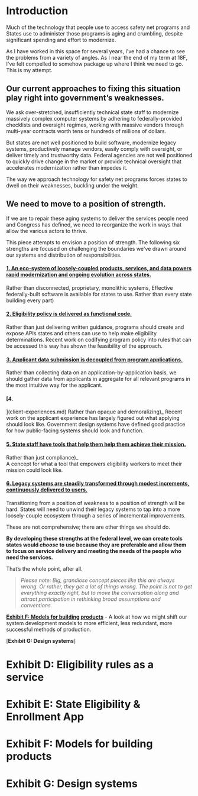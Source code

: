 # Introduction

Much of the technology that people use to access safety net programs and States use to administer those programs is aging and crumbling, despite significant spending and effort to modernize.

As I have worked in this space for several years, I've had a chance to see the problems from a variety of angles. As I near the end of my term at 18F, I've felt compelled to somehow package up where I think we need to go. This is my attempt.

## Our current approaches to fixing this situation play right into government’s weaknesses.

We ask over-stretched, insufficiently technical state staff to modernize massively complex computer systems by adhering to federally-provided checklists and oversight regimes, working with massive vendors through multi-year contracts worth tens or hundreds of millions of dollars.

But states are not well positioned to build software, modernize legacy systems, productively manage vendors, easily comply with oversight, or deliver timely and trustworthy data. Federal agencies are not well positioned to quickly drive change in the market or provide technical oversight that accelerates modernization rather than impedes it.

The way we approach technology for safety net programs forces states to dwell on their weaknesses, buckling under the weight.

## We need to move to a position of strength.
If we are to repair these aging systems to deliver the services people need and Congress has defined, we need to reorganize the work in ways that allow the various actors to thrive.

This piece attempts to envision a position of strength. The following six strengths are focused on challenging the boundaries we've drawn around our systems and distribution of responsibilities.

#### [1. An eco-system of loosely-coupled products, services, and data powers rapid modernization and ongoing evolution across states.](ecosystem.md)
Rather than disconnected, proprietary, monolithic systems,
Effective federally-built software is available for states to use.
Rather than every state building every part)

#### [2. Eligibility policy is delivered as functional code.](eligibility-policy.md)
Rather than just delivering written guidance, programs should create and expose APIs states and others can use to help make eligibility determinations. Recent work on codifying program policy into rules that can be accessed this way has shown the feasibility of the approach.

#### [3. Applicant data submission is decoupled from program applications.](data.md)
Rather than collecting data on an application-by-application basis, we should gather data from applicants in aggregate for all relevant programs in the most intuitive way for the applicant.

#### [4.
](client-experiences.md)
Rather than opaque and demoralizing)_
Recent work on the applicant experience has largely figured out what applying should look like.
Government design systems have defined good practice for how public-facing systems should look and function.

#### [5. State staff have tools that help them help them achieve their mission.]()
Rather than just compliance)_  
 A concept for what a tool that empowers eligibility workers to meet their mission could look like.

#### [6. Legacy systems are steadily transformed through modest increments, continuously delivered to users.]()
Transitioning from a position of weakness to a position of strength will be hard. States will need to unwind their legacy systems to tap into a more loosely-couple ecosystem through a series of incremental improvements.




These are not comprehensive; there are other things we should do.

**By developing these strengths at the federal level, we can create tools states would _choose_ to use because they are preferable and allow them to focus on service delivery and meeting the needs of the people who need the services.**

That’s the whole point, after all.

> _Please note: Big, grandiose concept pieces like this are always wrong. Or rather, they get a lot of things wrong. The point is not to get everything exactly right, but to move the conversation along and attract participation in rethinking broad assumptions and conventions._






[**Exhibit F: Models for building products**](#exhibit-f-models-for-building-products) - A look at how we might shift our system development models to more efficient, less redundant, more successful methods of production.

[**Exhibit G: Design systems**]











# Exhibit D: Eligibility rules as a service

# Exhibit E: State Eligibility & Enrollment App

# Exhibit F: Models for building products

# Exhibit G: Design systems
